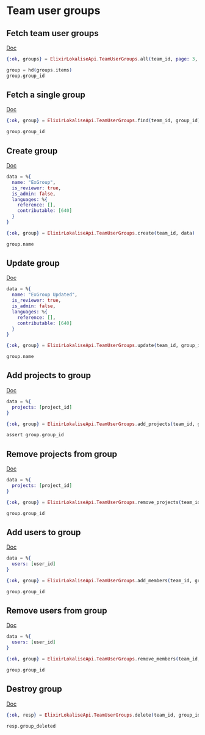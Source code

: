 # Team user groups

## Fetch team user groups

[Doc](https://developers.lokalise.com/reference/list-all-groups)

```elixir
{:ok, groups} = ElixirLokaliseApi.TeamUserGroups.all(team_id, page: 3, limit: 2)

group = hd(groups.items)
group.group_id
```

## Fetch a single group

[Doc](https://developers.lokalise.com/reference/retrieve-a-group)

```elixir
{:ok, group} = ElixirLokaliseApi.TeamUserGroups.find(team_id, group_id)

group.group_id
```

## Create group

[Doc](https://developers.lokalise.com/reference/create-a-group)

```elixir
data = %{
  name: "ExGroup",
  is_reviewer: true,
  is_admin: false,
  languages: %{
    reference: [],
    contributable: [640]
  }
}

{:ok, group} = ElixirLokaliseApi.TeamUserGroups.create(team_id, data)

group.name
```

## Update group

[Doc](https://developers.lokalise.com/reference/update-a-group)

```elixir
data = %{
  name: "ExGroup Updated",
  is_reviewer: true,
  is_admin: false,
  languages: %{
    reference: [],
    contributable: [640]
  }
}

{:ok, group} = ElixirLokaliseApi.TeamUserGroups.update(team_id, group_id, data)

group.name
```

## Add projects to group

[Doc](https://developers.lokalise.com/reference/add-projects-to-group)

```elixir
data = %{
  projects: [project_id]
}

{:ok, group} = ElixirLokaliseApi.TeamUserGroups.add_projects(team_id, group_id, data)

assert group.group_id
```

## Remove projects from group

[Doc](https://developers.lokalise.com/reference/remove-projects-from-group)

```elixir
data = %{
  projects: [project_id]
}

{:ok, group} = ElixirLokaliseApi.TeamUserGroups.remove_projects(team_id, group_id, data)

group.group_id
```

## Add users to group

[Doc](https://developers.lokalise.com/reference/add-members-to-group)

```elixir
data = %{
  users: [user_id]
}

{:ok, group} = ElixirLokaliseApi.TeamUserGroups.add_members(team_id, group_id, data)

group.group_id
```

## Remove users from group

[Doc](https://developers.lokalise.com/reference/remove-members-from-group)

```elixir
data = %{
  users: [user_id]
}

{:ok, group} = ElixirLokaliseApi.TeamUserGroups.remove_members(team_id, group_id, data)

group.group_id
```

## Destroy group

[Doc](https://developers.lokalise.com/reference/delete-a-group)

```elixir
{:ok, resp} = ElixirLokaliseApi.TeamUserGroups.delete(team_id, group_id)

resp.group_deleted
```

